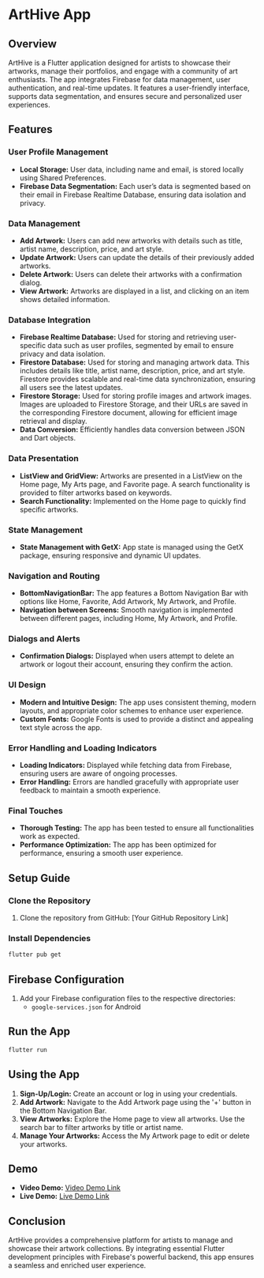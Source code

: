 # ArtHive App

## Overview

ArtHive is a Flutter application designed for artists to showcase their artworks, manage their portfolios, and engage with a community of art enthusiasts. The app integrates Firebase for data management, user authentication, and real-time updates. It features a user-friendly interface, supports data segmentation, and ensures secure and personalized user experiences.

## Features

### User Profile Management
- **Local Storage:** User data, including name and email, is stored locally using Shared Preferences.
- **Firebase Data Segmentation:** Each user’s data is segmented based on their email in Firebase Realtime Database, ensuring data isolation and privacy.

### Data Management
- **Add Artwork:** Users can add new artworks with details such as title, artist name, description, price, and art style.
- **Update Artwork:** Users can update the details of their previously added artworks.
- **Delete Artwork:** Users can delete their artworks with a confirmation dialog.
- **View Artwork:** Artworks are displayed in a list, and clicking on an item shows detailed information.

### Database Integration
- **Firebase Realtime Database:** Used for storing and retrieving user-specific data such as user profiles, segmented by email to ensure privacy and data isolation.
- **Firestore Database:** Used for storing and managing artwork data. This includes details like title, artist name, description, price, and art style. Firestore provides scalable and real-time data synchronization, ensuring all users see the latest updates.
- **Firestore Storage:** Used for storing profile images and artwork images. Images are uploaded to Firestore Storage, and their URLs are saved in the corresponding Firestore document, allowing for efficient image retrieval and display.
- **Data Conversion:** Efficiently handles data conversion between JSON and Dart objects.

### Data Presentation
- **ListView and GridView:** Artworks are presented in a ListView on the Home page, My Arts page, and Favorite page. A search functionality is provided to filter artworks based on keywords.
- **Search Functionality:** Implemented on the Home page to quickly find specific artworks.

### State Management
- **State Management with GetX:** App state is managed using the GetX package, ensuring responsive and dynamic UI updates.

### Navigation and Routing
- **BottomNavigationBar:** The app features a Bottom Navigation Bar with options like Home, Favorite, Add Artwork, My Artwork, and Profile.
- **Navigation between Screens:** Smooth navigation is implemented between different pages, including Home, My Artwork, and Profile.

### Dialogs and Alerts
- **Confirmation Dialogs:** Displayed when users attempt to delete an artwork or logout their account, ensuring they confirm the action.

### UI Design
- **Modern and Intuitive Design:** The app uses consistent theming, modern layouts, and appropriate color schemes to enhance user experience.
- **Custom Fonts:** Google Fonts is used to provide a distinct and appealing text style across the app.

### Error Handling and Loading Indicators
- **Loading Indicators:** Displayed while fetching data from Firebase, ensuring users are aware of ongoing processes.
- **Error Handling:** Errors are handled gracefully with appropriate user feedback to maintain a smooth experience.

### Final Touches
- **Thorough Testing:** The app has been tested to ensure all functionalities work as expected.
- **Performance Optimization:** The app has been optimized for performance, ensuring a smooth user experience.

## Setup Guide

### Clone the Repository
1. Clone the repository from GitHub: [Your GitHub Repository Link]

### Install Dependencies
```bash
flutter pub get
```

## Firebase Configuration

1. Add your Firebase configuration files to the respective directories:
   - `google-services.json` for Android

## Run the App

```bash
flutter run
```

## Using the App

1. **Sign-Up/Login:** Create an account or log in using your credentials.
2. **Add Artwork:** Navigate to the Add Artwork page using the '+' button in the Bottom Navigation Bar.
3. **View Artworks:** Explore the Home page to view all artworks. Use the search bar to filter artworks by title or artist name.
4. **Manage Your Artworks:** Access the My Artwork page to edit or delete your artworks.

## Demo

- **Video Demo:** [Video Demo Link](https://drive.google.com/drive/folders/1mb9PljibNCipRgS3iKeR2RX1YIb_lYOM?usp=sharing)
- **Live Demo:** [Live Demo Link](https://drive.google.com/drive/folders/1mb9PljibNCipRgS3iKeR2RX1YIb_lYOM?usp=sharing)

## Conclusion

ArtHive provides a comprehensive platform for artists to manage and showcase their artwork collections. By integrating essential Flutter development principles with Firebase's powerful backend, this app ensures a seamless and enriched user experience.
